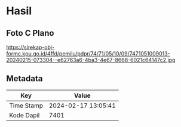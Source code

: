 # Hasil

## Foto C Plano

https://sirekap-obj-formc.kpu.go.id/4ffd/pemilu/pdpr/74/71/05/10/09/7471051009013-20240215-073304--e62763a6-4ba3-4e67-8668-6021c64147c2.jpg


## Metadata

| Key        | Value               |
| ---------- | ------------------- |
| Time Stamp | 2024-02-17 13:05:41 |
| Kode Dapil | 7401                |



